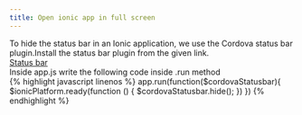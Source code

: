 ```yaml
---
title: Open ionic app in full screen
---
```

To hide the status bar in an Ionic application, we use the Cordova status bar plugin.Install the status bar plugin from the given link.<br>
[Status bar](http://ngcordova.com/docs/plugins/statusbar/)<br>
Inside app.js write the following code inside .run method<br>
{% highlight javascript linenos %}
app.run(function($cordovaStatusbar){
  $ionicPlatform.ready(function () {
		    $cordovaStatusbar.hide();
	    })
	})
{% endhighlight %}